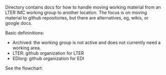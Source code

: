 Directory contains docs for how to handle moving working material from an LTER IMC working group to another location.
The focus is on moving material to github repositories, but there are alternatives, eg, wikis, or google docs.

Basic defininitions:
- Archived: the working group is not active and does not currently need a working area. 
- LTER: github organization for LTER
- EDIorg: github organization for EDI

See the flowchart: 
